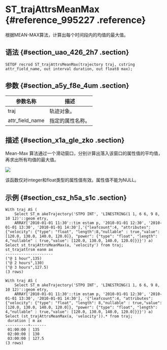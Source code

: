 # ST\_trajAttrsMeanMax {#reference_995227 .reference}

根据MEAN-MAX算法，计算出每个时间段内的均值的最大值。

## 语法 {#section_uao_426_2h7 .section}

``` {#codeblock_vgi_4o2_0x0}
SETOF recrod ST_trajAttrsMeanMax(trajectory traj, cstring attr_field_name, out interval duration, out float8 max);
```

## 参数 {#section_a5y_f8e_4um .section}

|参数名称|描述|
|----|--|
|traj|轨迹对象。|
|attr\_field\_name|指定的属性名称。|

## 描述 {#section_x1a_gle_zko .section}

Mean-Max 算法通过一个滑动窗口，分别计算出落入该窗口的属性值的平均值，再求出所有均值的最大值。

![](http://static-aliyun-doc.oss-cn-hangzhou.aliyuncs.com/assets/img/803581/156229612350858_zh-CN.png)

该函数仅对integer和float类型的属性值有效。属性值不能为NULL。

## 示例 {#section_csz_h5a_s1c .section}

``` {#codeblock_qdn_ifm_fwx}
With traj AS (
    Select ST_m akeTrajectory('STPO INT', 'LINESTRING(1 1, 6 6, 9 8, 10 12)'::geom etry,
    ARRAY['2010-01-01 11:30'::tim estam p, '2010-01-01 12:30', '2010-01-01 13:30', '2010-01-01 14:30'],'{"leafcount":4, "attributes":{"velocity": {"type": "float", "length":8,"nullable" : true,"value": [120.0, 130.0, 140.0, 120.0]}, "power": {"type": "float", "length": 4,"nullable" : true,"value": [120.0, 130.0, 140.0, 120.0]}}}') a)
Select st_trajAttrsMeanMax(a, 'velocity') from traj;
st_trajattrsm eanm ax
---------------------
("@ 1 hour",135)
("@ 2 hours",130)
("@ 3 hours",127.5)
(3 rows)

With traj AS (
    Select ST_m akeTrajectory('STPO INT', 'LINESTRING(1 1, 6 6, 9 8, 10 12)'::geom etry,
    ARRAY['2010-01-01 11:30'::tim estam p, '2010-01-01 12:30', '2010-01-01 13:30', '2010-01-01 14:30'], '{"leafcount":4, "attributes":{"velocity": {"type": "float", "length": 8,"nullable" : true,"value": [120.0, 130.0, 140.0, 120.0]}, "power": {"type": "float", "length": 4,"nullable" : true,"value": [120.0, 130.0, 140.0, 120.0]}}}') a)
Select (st_trajAttrsMeanMax(a, 'velocity')).* from traj;
 duration | m ax
----------+-------
 01:00:00 | 135
 02:00:00 | 130
 03:00:00 | 127.5
(3 rows)
```

